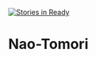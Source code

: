 [![Stories in Ready](https://badge.waffle.io/iSm1le/Nao-Tomori.png?label=ready&title=Ready)](https://waffle.io/iSm1le/Nao-Tomori)
# Nao-Tomori